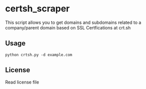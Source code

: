 # certsh_scraper
This script allows you to get domains and subdomains related to a company/parent domain based on SSL Certfications at crt.sh

## Usage

```console
python crtsh.py -d example.com
````

## License
Read license file
